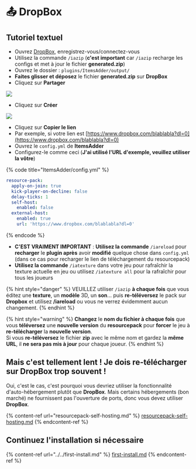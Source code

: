 # 📤 DropBox

## Tutoriel textuel

* Ouvrez [DropBox](https://dropbox.com/), enregistrez-vous/connectez-vous
* Utilisez la commande `/iazip` (**c'est important** car `/iazip` recharge les configs et met à jour le fichier **generated.zip**)
* Ouvrez le dossier : `plugins/ItemsAdder/output/`
* **Faites glisser et déposez** le fichier **generated.zip** sur **DropBox**
* Cliquez sur **Partager**

![](../../.gitbook/assets/image\_\(20\).png)

* Cliquez sur **Créer**

![](../../.gitbook/assets/image\_\(21\).png)

* Cliquez sur **Copier le lien**
* Par exemple, si votre lien est [https://www.dropbox.com/blablabla?dl=0](https://www.dropbox.com/blablabla?dl=0)
* Ouvrez le `config.yml` de **ItemsAdder**
* Configurez-le comme ceci (**J'ai utilisé l'URL d'exemple, veuillez utiliser la vôtre**)

{% code title="ItemsAdder/config.yml" %}
```yaml
resource-pack:
  apply-on-join: true
  kick-player-on-decline: false
  delay-ticks: 1
  self-host:
    enabled: false
  external-host:
    enabled: true
    url: 'https://www.dropbox.com/blablabla?dl=0'
```
{% endcode %}

* **C'EST VRAIMENT IMPORTANT** : **Utilisez la commande** `/iareload` pour **recharger** le **plugin après** avoir **modifié** quelque chose dans `config.yml` (dans ce cas pour recharger le lien de téléchargement du resourcepack)
* **Utilisez la commande** `/iatexture` dans votre jeu pour rafraîchir la texture actuelle en jeu ou utilisez `/iatexture all` pour la rafraîchir pour tous les joueurs

{% hint style="danger" %}
VEUILLEZ utiliser `/iazip` **à chaque fois** que vous éditez une **texture**, un **modèle** 3D, un **son**... puis **re-téléversez** le pack sur **Dropbox** et utilisez **/iareload** ou vous ne verrez évidemment aucun changement.
{% endhint %}

{% hint style="warning" %}
**Changez** le **nom du fichier à chaque fois** que vous **téléversez** une **nouvelle version** du **resourcepack** pour **forcer** le jeu à **re-télécharger** la **nouvelle version**.\
Si vous **re-téléversez** le fichier **zip** avec le même nom et gardez la **même URL**, il **ne sera pas mis à jour** pour chaque joueur.
{% endhint %}

## Mais c'est tellement lent ! Je dois re-télécharger sur DropBox trop souvent !

Oui, c'est le cas, c'est pourquoi vous devriez utiliser la fonctionnalité d'auto-hébergement plutôt que **DropBox**. Mais certains hébergements (bon marché) ne fournissent pas l'ouverture de ports, donc vous devez utiliser **DropBox**.

{% content-ref url="resourcepack-self-hosting.md" %}
[resourcepack-self-hosting.md](resourcepack-self-hosting.md)
{% endcontent-ref %}

## Continuez l'installation si nécessaire

{% content-ref url="../../first-install.md" %}
[first-install.md](../../first-install.md)
{% endcontent-ref %}
